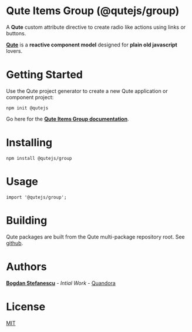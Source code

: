 # Qute Items Group  (@qutejs/group)

A **Qute** custom attribute directive to create radio like actions using links or buttons.

**[Qute](https://qutejs.org)** is a **reactive component model** designed for **plain old javascript** lovers.

# Getting Started

Use the Qute project generator to create a new Qute application or component project:

```
npm init @qutejs
```

Go here for the **[Qute Items Group documentation](https://qutejs.org#/plugins/group)**.

# Installing

```
npm install @qutejs/group
```

# Usage

```
import '@qutejs/group';
```

# Building

Qute packages are built from the Qute multi-package repository root.
See [github](https://github.com/bstefanescu/qutejs).

# Authors

**[Bogdan Stefanescu](mailto:bogdan@quandora.com)** - *Intial Work* - [Quandora](https://quandora.com)

# License

[MIT](LICENSE)

